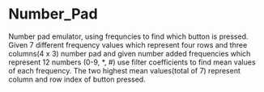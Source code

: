 # Number_Pad
Number pad emulator, using frequncies to find which button is pressed. Given 7 different frequency values which represent four rows and three columns(4 x 3) number pad  and given number added frequencies which represent 12 numbers (0-9, *, #) use filter coefficients to find mean values of each frequency. The two highest mean values(total of 7) represent column and row index of button pressed.
